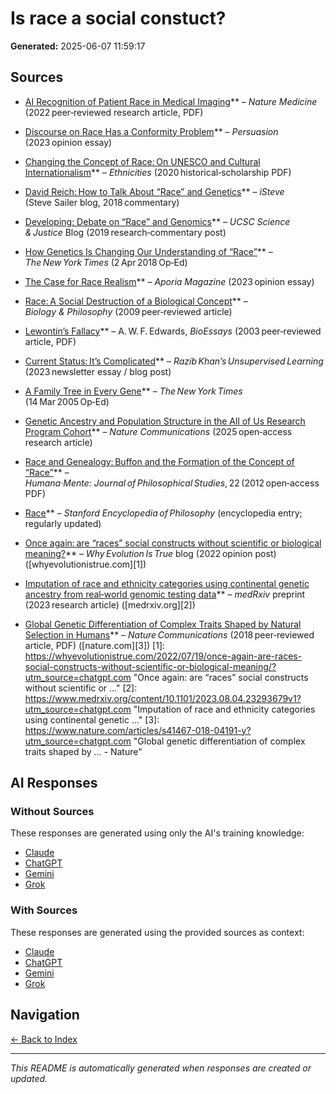 # Is race a social constuct?

**Generated:** 2025-06-07 11:59:17

## Sources

- [AI Recognition of Patient Race in Medical Imaging](https://www.factfaq.com/resources/AI_recognition_of_patient_race_in_medical_imaging_%282022%29.pdf)** – *Nature Medicine* (2022 peer‑reviewed research article, PDF)

- [Discourse on Race Has a Conformity Problem](https://www.persuasion.community/p/discourse-on-race-has-a-conformity)** – *Persuasion* (2023 opinion essay)

- [Changing the Concept of Race: On UNESCO and Cultural Internationalism](https://www.factfaq.com/resources/Changing_the_concept_of_race_-_On_UNESCO_and_cultural_internationalism_%282020%29.pdf)** – *Ethnicities* (2020 historical‑scholarship PDF)

- [David Reich: How to Talk About “Race” and Genetics](https://www.unz.com/isteve/david-reich-how-to-talk-about-race-and-genetics/)** – *iSteve* (Steve Sailer blog, 2018 commentary)

- [Developing: Debate on “Race” and Genomics](https://scijust.ucsc.edu/2019/05/30/developing-debate-on-race-and-genomics/)** – *UCSC Science & Justice* Blog (2019 research‑commentary post)

- [How Genetics Is Changing Our Understanding of “Race”](https://www.nytimes.com/2018/04/02/opinion/genes-race.html)** – *The New York Times* (2 Apr 2018 Op‑Ed)

- [The Case for Race Realism](https://www.aporiamagazine.com/p/the-case-for-race-realism)** – *Aporia Magazine* (2023 opinion essay)

- [Race: A Social Destruction of a Biological Concept](https://link.springer.com/article/10.1007/s10539-009-9193-7)** – *Biology & Philosophy* (2009 peer‑reviewed article)

- [Lewontin’s Fallacy](https://www.factfaq.com/resources/Edwards2003-LewontinFallacy.pdf)** – A. W. F. Edwards, *BioEssays* (2003 peer‑reviewed article, PDF)

- [Current Status: It’s Complicated](https://www.razibkhan.com/p/current-status-its-complicated)** – *Razib Khan’s Unsupervised Learning* (2023 newsletter essay / blog post)

- [A Family Tree in Every Gene](https://www.nytimes.com/2005/03/14/opinion/a-family-tree-in-every-gene.html)** – *The New York Times* (14 Mar 2005 Op‑Ed)

- [Genetic Ancestry and Population Structure in the All of Us Research Program Cohort](https://www.nature.com/articles/s41467-025-59351-8)** – *Nature Communications* (2025 open‑access research article)

- [Race and Genealogy: Buffon and the Formation of the Concept of “Race”](https://shs.hal.science/halshs-01508913/document)** – *Humana·Mente: Journal of Philosophical Studies*, 22 (2012 open‑access PDF)

- [Race](https://plato.stanford.edu/entries/race/)** – *Stanford Encyclopedia of Philosophy* (encyclopedia entry; regularly updated)

- [Once again: are “races” social constructs without scientific or biological meaning?](https://whyevolutionistrue.com/2022/07/19/once-again-are-races-social-constructs-without-scientific-or-biological-meaning/)** – *Why Evolution Is True* blog (2022 opinion post) ([whyevolutionistrue.com][1])

- [Imputation of race and ethnicity categories using continental genetic ancestry from real‑world genomic testing data](https://www.medrxiv.org/content/10.1101/2023.08.04.23293679v1)** – *medRxiv* preprint (2023 research article) ([medrxiv.org][2])

- [Global Genetic Differentiation of Complex Traits Shaped by Natural Selection in Humans](https://www.factfaq.com/resources/Global_genetic_differentiation_of_complex_traits_shaped_by_natural_selection_in_humans.pdf)** – *Nature Communications* (2018 peer‑reviewed article, PDF) ([nature.com][3])
[1]: https://whyevolutionistrue.com/2022/07/19/once-again-are-races-social-constructs-without-scientific-or-biological-meaning/?utm_source=chatgpt.com "Once again: are “races” social constructs without scientific or ..."
[2]: https://www.medrxiv.org/content/10.1101/2023.08.04.23293679v1?utm_source=chatgpt.com "Imputation of race and ethnicity categories using continental genetic ..."
[3]: https://www.nature.com/articles/s41467-018-04191-y?utm_source=chatgpt.com "Global genetic differentiation of complex traits shaped by ... - Nature"


## AI Responses

### Without Sources
These responses are generated using only the AI's training knowledge:

- [Claude](response-claude-default.md)
- [ChatGPT](response-chatgpt-default.md)
- [Gemini](response-gemini-default.md)
- [Grok](response-grok-default.md)

### With Sources
These responses are generated using the provided sources as context:

- [Claude](response-claude-sources.md)
- [ChatGPT](response-chatgpt-sources.md)
- [Gemini](response-gemini-sources.md)
- [Grok](response-grok-sources.md)

## Navigation

[← Back to Index](../README-INDEX.md)

---

*This README is automatically generated when responses are created or updated.*
